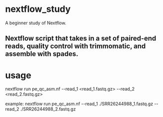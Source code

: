 # nextflow_study
A beginner study of Nextflow.

Nextflow script that takes in a set of paired-end reads, quality control with trimmomatic, and assemble with spades.
---
# usage

nextflow run pe_qc_asm.nf --read_1 <read_1.fastq.gz> --read_2 <read_2.fastq.gz>

example:
nextflow run pe_qc_asm.nf --read_1 ./SRR26244988_1.fastq.gz --read_2 ./SRR26244988_2.fastq.gz
